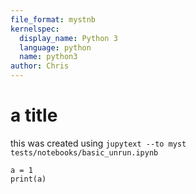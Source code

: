 ```yaml
---
file_format: mystnb
kernelspec:
  display_name: Python 3
  language: python
  name: python3
author: Chris
---
```


# a title

this was created using `jupytext --to myst tests/notebooks/basic_unrun.ipynb`

```{code-cell} ipython3
a = 1
print(a)
```
